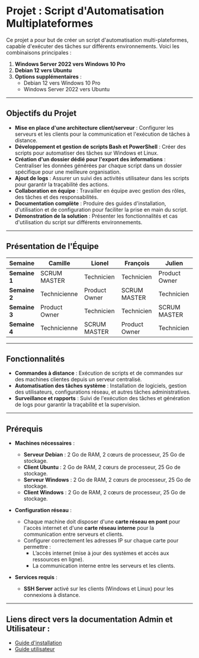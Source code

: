 # Projet : Script d'Automatisation Multiplateformes

Ce projet a pour but de créer un script d'automatisation multi-plateformes, capable d'exécuter des tâches sur différents environnements. Voici les combinaisons principales :

1. **Windows Server 2022 vers Windows 10 Pro**
2. **Debian 12 vers Ubuntu**
3. **Options supplémentaires** :
   - Debian 12 vers Windows 10 Pro
   - Windows Server 2022 vers Ubuntu

---

## Objectifs du Projet

- **Mise en place d'une architecture client/serveur** : Configurer les serveurs et les clients pour la communication et l'exécution de tâches à distance.
- **Développement et gestion de scripts Bash et PowerShell** : Créer des scripts pour automatiser des tâches sur Windows et Linux.
- **Création d'un dossier dédié pour l'export des informations** : Centraliser les données générées par chaque script dans un dossier spécifique pour une meilleure organisation.
- **Ajout de logs** : Assurer un suivi des activités utilisateur dans les scripts pour garantir la traçabilité des actions.
- **Collaboration en équipe** : Travailler en équipe avec gestion des rôles, des tâches et des responsabilités.
- **Documentation complète** : Produire des guides d'installation, d'utilisation et de configuration pour faciliter la prise en main du script.
- **Démonstration de la solution** : Présenter les fonctionnalités et cas d'utilisation du script sur différents environnements.

---

## Présentation de l'Équipe

| Semaine       | Camille          | Lionel          | François         | Julien          |
|---------------|------------------|-----------------|------------------|-----------------|
| **Semaine 1** | SCRUM MASTER     | Technicien      | Technicien       | Product Owner   |
| **Semaine 2** | Technicienne     | Product Owner   | SCRUM MASTER     | Technicien      |
| **Semaine 3** | Product Owner    | Technicien      | Technicien       | SCRUM MASTER    |
| **Semaine 4** | Technicienne     | SCRUM MASTER    | Product Owner    | Technicien      |

---

## Fonctionnalités

- **Commandes à distance** : Exécution de scripts et de commandes sur des machines clientes depuis un serveur centralisé.
- **Automatisation des tâches système** : Installation de logiciels, gestion des utilisateurs, configurations réseau, et autres tâches administratives.
- **Surveillance et rapports** : Suivi de l'exécution des tâches et génération de logs pour garantir la traçabilité et la supervision.

---

## Prérequis

- **Machines nécessaires** :
  - **Serveur Debian** : 2 Go de RAM, 2 cœurs de processeur, 25 Go de stockage.
  - **Client Ubuntu** : 2 Go de RAM, 2 cœurs de processeur, 25 Go de stockage.
  - **Serveur Windows** : 2 Go de RAM, 2 cœurs de processeur, 25 Go de stockage.
  - **Client Windows** : 2 Go de RAM, 2 cœurs de processeur, 25 Go de stockage.

- **Configuration réseau** :
  - Chaque machine doit disposer d'une **carte réseau en pont** pour l'accès internet et d'une **carte réseau interne** pour la communication entre serveurs et clients.
  - Configurer correctement les adresses IP sur chaque carte pour permettre :
    - L’accès internet (mise à jour des systèmes et accès aux ressources en ligne).
    - La communication interne entre les serveurs et les clients.

- **Services requis** :
  - **SSH Server** activé sur les clients (Windows et Linux) pour les connexions à distance.

 ---

## Liens direct vers la documentation Admin et Utilisateur :

 - [Guide d'installation](https://github.com/WildCodeSchool/TSSR-2409-VERT-P2-G3-TheScriptingProject/blob/main/INSTALL.md)
 - [Guide utilisateur](https://github.com/WildCodeSchool/TSSR-2409-VERT-P2-G3-TheScriptingProject/blob/main/USER_GUIDE.md)
